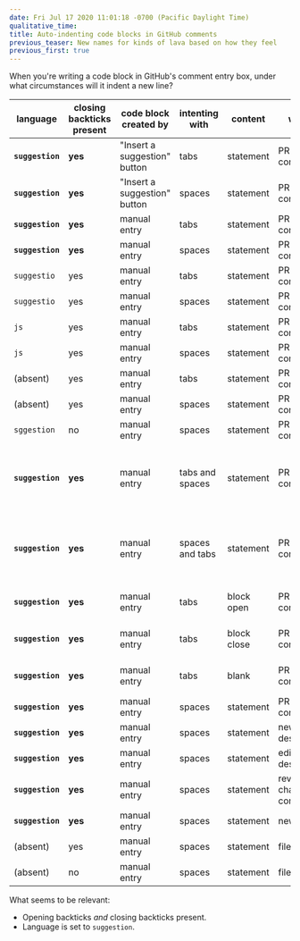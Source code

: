 ```yaml
---
date: Fri Jul 17 2020 11:01:18 -0700 (Pacific Daylight Time)
qualitative_time: 
title: Auto-indenting code blocks in GitHub comments
previous_teaser: New names for kinds of lava based on how they feel
previous_first: true
---
```

When you're writing a code block in GitHub's comment entry box, under what circumstances will it indent a new line?

| language         | closing backticks present | code block created by        | intenting with  | content     | where                  | result                                       |
|------------------|---------------------------|------------------------------|-----------------|-------------|------------------------|----------------------------------------------|
| **`suggestion`** | **yes**                   | "Insert a suggestion" button | tabs            | statement   | PR line comment        | **auto indent**                              |
| **`suggestion`** | **yes**                   | "Insert a suggestion" button | spaces          | statement   | PR line comment        | **auto indent**                              |
| **`suggestion`** | **yes**                   | manual entry                 | tabs            | statement   | PR line comment        | **auto indent**                              |
| **`suggestion`** | **yes**                   | manual entry                 | spaces          | statement   | PR line comment        | **auto indent**                              |
| `suggestio`      | yes                       | manual entry                 | tabs            | statement   | PR line comment        | no auto indent                               |
| `suggestio`      | yes                       | manual entry                 | spaces          | statement   | PR line comment        | no auto indent                               |
| `js`             | yes                       | manual entry                 | tabs            | statement   | PR line comment        | no auto indent                               |
| `js`             | yes                       | manual entry                 | spaces          | statement   | PR line comment        | no auto indent                               |
| (absent)         | yes                       | manual entry                 | tabs            | statement   | PR line comment        | no auto indent                               |
| (absent)         | yes                       | manual entry                 | spaces          | statement   | PR line comment        | no auto indent                               |
| `sggestion`      | no                        | manual entry                 | spaces          | statement   | PR line comment        | no auto indent                               |
| **`suggestion`** | **yes**                   | manual entry                 | tabs and spaces | statement   | PR line comment        | **auto indent**, same sequence of whitespace |
| **`suggestion`** | **yes**                   | manual entry                 | spaces and tabs | statement   | PR line comment        | **auto indent**, same sequence of whitespace |
| **`suggestion`** | **yes**                   | manual entry                 | tabs            | block open  | PR line comment        | **auto indent**, same level                  |
| **`suggestion`** | **yes**                   | manual entry                 | tabs            | block close | PR line comment        | **auto indent**, same level                  |
| **`suggestion`** | **yes**                   | manual entry                 | tabs            | blank       | PR line comment        | **auto indent**, same level                  |
| **`suggestion`** | **yes**                   | manual entry                 | spaces          | statement   | PR comment             | **auto indent**                              |
| **`suggestion`** | **yes**                   | manual entry                 | spaces          | statement   | new PR description     | **auto indent**                              |
| **`suggestion`** | **yes**                   | manual entry                 | spaces          | statement   | edit PR description    | **auto indent**                              |
| **`suggestion`** | **yes**                   | manual entry                 | spaces          | statement   | review changes comment | **auto indent**                              |
| **`suggestion`** | **yes**                   | manual entry                 | spaces          | statement   | new issue              | **auto indent**                              |
| (absent)         | yes                       | manual entry                 | spaces          | statement   | file editor            | auto indent                                  |
| (absent)         | no                        | manual entry                 | spaces          | statement   | file editor            | auto indent                                  |

What seems to be relevant:

- Opening backticks _and_ closing backticks present.
- Language is set to `suggestion`.
